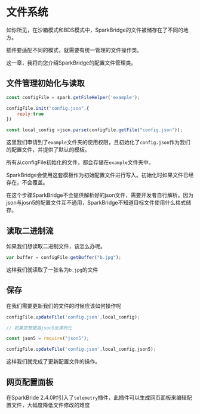 # 文件系统

如你所见，在沙箱模式和BDS模式中，SparkBridge的文件被储存在了不同的地方。

插件要适配不同的模式，就需要有统一管理的文件操作类。

这一章，我将向您介绍SparkBridge的配置文件管理类。

## 文件管理初始化与读取

``` js
const configFile = spark.getFileHelper('example');

configFile.init("config.json",{
    reply:true
})

const local_config =json.parse(configFile.getFile("config.json"));

```

这里我们申请到了`example`文件夹的使用权限，且初始化了`config.json`作为我们的配置文件，并提供了默认的模板。

所有从configFile初始化的文件，都会存储在`example`文件夹中。

SparkBridge会使用这套模板作为初始配置文件进行写入。初始化时如果文件已经存在，不会覆盖。

在这个步骤SparkBridge不会提供解析好的json文件，需要开发者自行解析。因为json与josn5的配置文件互不通用，SparkBridge不知道目标文件使用什么格式储存。
## 读取二进制流

如果我们想读取二进制文件，该怎么办呢。

``` js
var buffer = configFile.getBuffer("b.jpg");
```

这样我们就读取了一张名为`b.jpg`的文件

## 保存

在我们需要更新我们的文件的时候应该如何操作呢

``` js
configFile.updateFile('config.json',local_config);

// 如果您想使用json5反序列化

const json5 = require("json5");

configFile.updateFile('config.json',local_config,json5);
```

这样我们就完成了更新配置文件的操作。

## 网页配置面板

在SparkBride 2.4.0时引入了`telemetry`插件，此插件可以生成网页面板来编辑配置文件，大幅度降低文件修改的难度